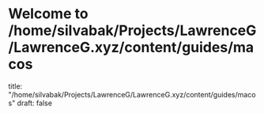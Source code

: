 # Welcome to /home/silvabak/Projects/LawrenceG/LawrenceG.xyz/content/guides/macos
title: "/home/silvabak/Projects/LawrenceG/LawrenceG.xyz/content/guides/macos"
draft: false
